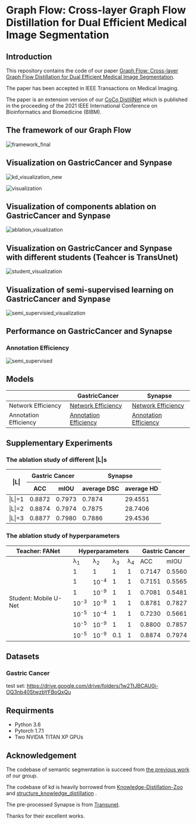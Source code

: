 # Graph Flow: Cross-layer Graph Flow Distillation for Dual Efficient Medical Image Segmentation


## Introduction
This repository contains the code  of our paper [Graph Flow: Cross-layer Graph Flow Distillation for Dual Efficient Medical Image Segmentation](https://arxiv.org/pdf/2203.08667.pdf).

The paper has been accepted in IEEE Transactions on Medical Imaging.

The paper is an extension version of our [CoCo DistillNet](https://ieeexplore.ieee.org/abstract/document/9669551) which is published in the proceeding of the 2021 IEEE International Conference on
Bioinformatics and Biomedicine (BIBM).

<!--We will collate our whole code as soon as possible.-->
## The framework of our Graph Flow
![framework_final](https://user-images.githubusercontent.com/84963829/209924019-1b8918ef-f687-4fe8-81b6-bfe5fe927868.png)

<!--(https://github.com/WrinkleXuan/Graph-FLow/blob/main/img/framework_final.png)-->

## Visualization on GastricCancer and Synpase
![kd_visualization_new](https://user-images.githubusercontent.com/84963829/184932933-2bcd6ed3-0b14-4560-9f59-fe73a77a49c0.png)

![visualization](https://user-images.githubusercontent.com/84963829/184933017-f05f802d-6200-4a75-bef4-83397cae993d.png)

## Visualization of components ablation on GastricCancer and Synpase
![ablation_visualization](https://user-images.githubusercontent.com/84963829/184933096-c3dc1224-ae42-4701-a6bc-709d31a20aa8.png)

## Visualization on GastricCancer and Synpase with different students (Teahcer is TransUnet)
![student_visualization](https://user-images.githubusercontent.com/84963829/184933185-901905eb-3036-4478-8d7e-8ca987be9c98.png)


## Visualization of semi-supervised learning on GastricCancer and Synpase
![semi_supervisied_visualization](https://user-images.githubusercontent.com/84963829/184933241-0d04bbab-4684-4f23-8e7d-5c3849eaff9e.png)

## Performance on GastricCancer and Synapse
<!--
### Network Efficiency 
<table class="tg">
<thead>
  <tr>
    <th class="tg-c3ow" colspan="2" rowspan="2">Networks</th>
    <th class="tg-c3ow" colspan="2">Gastric Cancer</th>
    <th class="tg-c3ow" colspan="2">Synapse</th>
    <th class="tg-0pky" rowspan="2">FLOPs(G)</th>
    <th class="tg-0pky" rowspan="2">Params(M)</th>
  </tr>
  <tr>
    <th class="tg-c3ow">ACC</th>
    <th class="tg-c3ow">mIOU</th>
    <th class="tg-c3ow">avergae DSC</th>
    <th class="tg-c3ow">avergage HD</th>
  </tr>
</thead>
<tbody>
  <tr>
    <td class="tg-c3ow" colspan="2">T: FANet</td>
    <td class="tg-c3ow">0.9030</td>
    <td class="tg-c3ow">0.8230</td>
    <td class="tg-c3ow">0.7953</td>
    <td class="tg-c3ow">25.409</td>
    <td class="tg-c3ow">171.556</td>
    <td class="tg-c3ow">38.250</td>
  </tr>
  <tr>
    <td class="tg-c3ow" rowspan="2"><br>Mobile U-Net </td>
    <td class="tg-0pky">w/o Grpah Flow</td>
    <td class="tg-c3ow">0.8555</td>
    <td class="tg-c3ow">0.7476</td>
    <td class="tg-c3ow">0.7382</td>
    <td class="tg-c3ow">34.327</td>
    <td class="tg-c3ow" rowspan="2"><br>1.492</td>
    <td class="tg-c3ow" rowspan="2"><br>4.640</td>
  </tr>
  <tr>
    <td class="tg-0pky">w/ Grpah Flow</td>
    <td class="tg-c3ow">0.8872</td>
    <td class="tg-c3ow">0.7973</td>
    <td class="tg-c3ow">0.78690</td>
    <td class="tg-c3ow">28.2401</td>
  </tr>
  <tr>
    <td class="tg-c3ow" rowspan="2"><br>ENet</td>
    <td class="tg-0pky">w/o Grpah Flow</td>
    <td class="tg-c3ow">0.8691</td>
    <td class="tg-c3ow">0.7684</td>
    <td class="tg-c3ow">0.7478</td>
    <td class="tg-c3ow">27.1688</td>
    <td class="tg-c3ow" rowspan="2"><br>0.516</td>
    <td class="tg-c3ow" rowspan="2"><br>0.349</td>
  </tr>
  <tr>
    <td class="tg-0pky">w/ Grpah Flow</td>
    <td class="tg-c3ow">0.8851</td>
    <td class="tg-c3ow">0.7936</td>
    <td class="tg-c3ow">0.7649</td>
    <td class="tg-c3ow">22.9843</td>
  </tr>
  <tr>
    <td class="tg-c3ow" rowspan="2"><br>ERFNet</td>
    <td class="tg-c3ow">w/o Grpah Flow</td>
    <td class="tg-c3ow">0.8695</td>
    <td class="tg-c3ow">0.7691</td>
    <td class="tg-c3ow">0.7501</td>
    <td class="tg-c3ow">31.5383</td>
    <td class="tg-c3ow" rowspan="2"><br>3.681<br></td>
    <td class="tg-c3ow" rowspan="2"><br>2.063</td>
  </tr>
  <tr>
    <td class="tg-0pky">w/ Grpah Flow</td>
    <td class="tg-c3ow">0.8889</td>
    <td class="tg-c3ow">0.8000</td>
    <td class="tg-c3ow">0.7674</td>
    <td class="tg-c3ow">27.7631</td>
  </tr>
</tbody>
</table>
-->
<!--
<table class="tg">
<thead>
  <tr>
    <th class="tg-0lax" colspan="2" rowspan="2">Knowledge <br><br>Distillation <br> </th>
    <th class="tg-baqh" colspan="2">Gastric Cancer</th>
    <th class="tg-baqh" colspan="10">Synapse</th>
  </tr>
  <tr>
    <th class="tg-0lax">ACC</th>
    <th class="tg-0lax">mIOU</th>
    <th class="tg-0lax">average DSC</th>
    <th class="tg-0lax">average HD</th>
    <th class="tg-0lax">aorta</th>
    <th class="tg-0lax">gallbladder</th>
    <th class="tg-0lax">left kidney</th>
    <th class="tg-0lax">right kidney</th>
    <th class="tg-0lax">liver</th>
    <th class="tg-0lax">pancreas</th>
    <th class="tg-0lax">spleen</th>
    <th class="tg-0lax">stomach</th>
  </tr>
</thead>
<tbody>
  <tr>
    <td class="tg-baqh">T:FANet</td>
    <td class="tg-0lax" rowspan="2"><br>Years</td>
    <td class="tg-0lax"></td>
    <td class="tg-0lax"></td>
    <td class="tg-0lax">0.7950&lt;sup&gt;0.003</td>
    <td class="tg-0lax">24.5175</td>
    <td class="tg-0lax"></td>
    <td class="tg-0lax"></td>
    <td class="tg-0lax"></td>
    <td class="tg-0lax"></td>
    <td class="tg-0lax"></td>
    <td class="tg-0lax"></td>
    <td class="tg-0lax"></td>
    <td class="tg-0lax"></td>
  </tr>
  <tr>
    <td class="tg-0lax">S:Mobile U-Net</td>
    <td class="tg-0lax"></td>
    <td class="tg-0lax"></td>
    <td class="tg-0lax">0.7331&lt;sup&gt;0.003</td>
    <td class="tg-0lax">40.7060</td>
    <td class="tg-0lax"></td>
    <td class="tg-0lax"></td>
    <td class="tg-0lax"></td>
    <td class="tg-0lax"></td>
    <td class="tg-0lax"></td>
    <td class="tg-0lax"></td>
    <td class="tg-0lax"></td>
    <td class="tg-0lax"></td>
  </tr>
  <tr>
    <td class="tg-0lax">KD</td>
    <td class="tg-0lax">2015</td>
    <td class="tg-0lax"></td>
    <td class="tg-0lax"></td>
    <td class="tg-0lax">0.7719</td>
    <td class="tg-0lax">34.8758</td>
    <td class="tg-0lax"></td>
    <td class="tg-0lax"></td>
    <td class="tg-0lax"></td>
    <td class="tg-0lax"></td>
    <td class="tg-0lax"></td>
    <td class="tg-0lax"></td>
    <td class="tg-0lax"></td>
    <td class="tg-0lax"></td>
  </tr>
  <tr>
    <td class="tg-0lax">AT</td>
    <td class="tg-0lax">2016</td>
    <td class="tg-0lax"></td>
    <td class="tg-0lax"></td>
    <td class="tg-0lax">0.7449</td>
    <td class="tg-0lax">37.9143</td>
    <td class="tg-0lax"></td>
    <td class="tg-0lax"></td>
    <td class="tg-0lax"></td>
    <td class="tg-0lax"></td>
    <td class="tg-0lax"></td>
    <td class="tg-0lax"></td>
    <td class="tg-0lax"></td>
    <td class="tg-0lax"></td>
  </tr>
  <tr>
    <td class="tg-0lax">FSP</td>
    <td class="tg-0lax">2017</td>
    <td class="tg-0lax"></td>
    <td class="tg-0lax"></td>
    <td class="tg-0lax">0.7619</td>
    <td class="tg-0lax">33.2281</td>
    <td class="tg-0lax"></td>
    <td class="tg-0lax"></td>
    <td class="tg-0lax"></td>
    <td class="tg-0lax"></td>
    <td class="tg-0lax"></td>
    <td class="tg-0lax"></td>
    <td class="tg-0lax"></td>
    <td class="tg-0lax"></td>
  </tr>
  <tr>
    <td class="tg-0lax">FT</td>
    <td class="tg-0lax">2018</td>
    <td class="tg-0lax"></td>
    <td class="tg-0lax"></td>
    <td class="tg-0lax">0.7790</td>
    <td class="tg-0lax">31.7290</td>
    <td class="tg-0lax"></td>
    <td class="tg-0lax"></td>
    <td class="tg-0lax"></td>
    <td class="tg-0lax"></td>
    <td class="tg-0lax"></td>
    <td class="tg-0lax"></td>
    <td class="tg-0lax"></td>
    <td class="tg-0lax"></td>
  </tr>
  <tr>
    <td class="tg-0lax">VID</td>
    <td class="tg-0lax">2019</td>
    <td class="tg-0lax"></td>
    <td class="tg-0lax"></td>
    <td class="tg-0lax">0.7803</td>
    <td class="tg-0lax">33.8104</td>
    <td class="tg-0lax"></td>
    <td class="tg-0lax"></td>
    <td class="tg-0lax"></td>
    <td class="tg-0lax"></td>
    <td class="tg-0lax"></td>
    <td class="tg-0lax"></td>
    <td class="tg-0lax"></td>
    <td class="tg-0lax"></td>
  </tr>
  <tr>
    <td class="tg-0lax">SKD</td>
    <td class="tg-0lax">2020</td>
    <td class="tg-0lax"></td>
    <td class="tg-0lax"></td>
    <td class="tg-0lax">0.7694</td>
    <td class="tg-0lax">37.0198</td>
    <td class="tg-0lax"></td>
    <td class="tg-0lax"></td>
    <td class="tg-0lax"></td>
    <td class="tg-0lax"></td>
    <td class="tg-0lax"></td>
    <td class="tg-0lax"></td>
    <td class="tg-0lax"></td>
    <td class="tg-0lax"></td>
  </tr>
  <tr>
    <td class="tg-0lax">IFVD</td>
    <td class="tg-0lax">2020</td>
    <td class="tg-0lax"></td>
    <td class="tg-0lax"></td>
    <td class="tg-0lax"></td>
    <td class="tg-0lax"></td>
    <td class="tg-0lax"></td>
    <td class="tg-0lax"></td>
    <td class="tg-0lax"></td>
    <td class="tg-0lax"></td>
    <td class="tg-0lax"></td>
    <td class="tg-0lax"></td>
    <td class="tg-0lax"></td>
    <td class="tg-0lax"></td>
  </tr>
  <tr>
    <td class="tg-0lax">EMKD</td>
    <td class="tg-0lax">2021</td>
    <td class="tg-0lax"></td>
    <td class="tg-0lax"></td>
    <td class="tg-0lax"></td>
    <td class="tg-0lax"></td>
    <td class="tg-0lax"></td>
    <td class="tg-0lax"></td>
    <td class="tg-0lax"></td>
    <td class="tg-0lax"></td>
    <td class="tg-0lax"></td>
    <td class="tg-0lax"></td>
    <td class="tg-0lax"></td>
    <td class="tg-0lax"></td>
  </tr>
  <tr>
    <td class="tg-0lax">CoCoD</td>
    <td class="tg-0lax">2021</td>
    <td class="tg-0lax"></td>
    <td class="tg-0lax"></td>
    <td class="tg-0lax"></td>
    <td class="tg-0lax"></td>
    <td class="tg-0lax"></td>
    <td class="tg-0lax"></td>
    <td class="tg-0lax"></td>
    <td class="tg-0lax"></td>
    <td class="tg-0lax"></td>
    <td class="tg-0lax"></td>
    <td class="tg-0lax"></td>
    <td class="tg-0lax"></td>
  </tr>
  <tr>
    <td class="tg-0lax">Graph Flow</td>
    <td class="tg-0lax"></td>
    <td class="tg-0lax"></td>
    <td class="tg-0lax"></td>
    <td class="tg-0lax"></td>
    <td class="tg-0lax"></td>
    <td class="tg-0lax"></td>
    <td class="tg-0lax"></td>
    <td class="tg-0lax"></td>
    <td class="tg-0lax"></td>
    <td class="tg-0lax"></td>
    <td class="tg-0lax"></td>
    <td class="tg-0lax"></td>
    <td class="tg-0lax"></td>
  </tr>
</tbody>
</table>
-->
### Annotation Efficiency 

![semi_supervised](https://user-images.githubusercontent.com/84963829/184933301-66893c72-cbef-4b6b-8678-6a85738d7348.png)


## Models
<table class="tg">
<thead>
  <tr>
    <th class="tg-0pky"></th>
    <th class="tg-7btt">GastricCancer</th>
    <th class="tg-7btt">Synapse</th>
  </tr>
</thead>
<tbody>
  <tr>
    <td class="tg-7btt">Network Efficiency</td>
    <td class="tg-0pky"><a href="https://drive.google.com/drive/folders/1yOnINbK4BcVlO9n0KoaP39CJ2twCgwqq">Network Efficiency</a></td>
    <td class="tg-0pky"><a href="https://drive.google.com/drive/folders/1vthjYu1bVZwUa_6W0C5F0pjjKQvbyTEZ">Network Efficiency</a></td>
  </tr>
  <tr>
    <td class="tg-7btt">Annotation Efficiency</td>
    <td class="tg-0pky"><a href="https://drive.google.com/drive/folders/1mZUxvYrplhZapgq27XDQM6Fcg8-VYIP8">Annotation Efficiency</a></td>
    <td class="tg-0pky"><a href="https://drive.google.com/drive/folders/1yTVGOfp_j31QnKamtdk1E2jU8JXXvKwm">Annotation Efficiency</a></td>
  </tr>
</tbody>
</table>

## Supplementary Experiments

### The ablation study of different |L|s
<table class="tg">
<thead>
  <tr>
    <th class="tg-baqh" colspan="2" rowspan="2">&nbsp;&nbsp;&nbsp;<br>|L|<br><br> </th>
    <th class="tg-0lax" colspan="2">Gastric Cancer </th>
    <th class="tg-baqh" colspan="2">Synapse</th>
  </tr>
  <tr>
    <th class="tg-0lax">ACC</th>
    <th class="tg-0lax">mIOU</th>
    <th class="tg-0lax">average DSC</th>
    <th class="tg-0lax">average HD</th>
  </tr>
</thead>
<tbody>
  <tr>
    <td class="tg-baqh" colspan="2">|L|=1</td>
    <td class="tg-0lax">0.8872</td>
    <td class="tg-0lax">0.7973</td>
    <td class="tg-baqh">0.7874</td>
    <td class="tg-baqh">29.4551</td>
  </tr>
  <tr>
    <td class="tg-baqh" colspan="2">|L|=2</td>
    <td class="tg-0lax">0.8874</td>
    <td class="tg-0lax">0.7974</td>
    <td class="tg-baqh">0.7875</td>
    <td class="tg-amwm">28.7406</td>
  </tr>
  <tr>
    <td class="tg-baqh" colspan="2">|L|=3</td>
    <td class="tg-1wig">0.8877</td>
    <td class="tg-1wig">0.7980</td>
    <td class="tg-amwm">0.7886</td>
    <td class="tg-baqh">29.4536</td>
  </tr>
</tbody>
</table>

### The ablation study of hyperparameters

<table class="tg">
<thead>
  <tr>
    <th class="tg-baqh">Teacher: FANet</th>
    <th class="tg-baqh" colspan="4">Hyperparameters</th>
    <th class="tg-baqh" colspan="2">Gastric Cancer</th>
  </tr>
</thead>
<tbody>
  <tr>
    <td class="tg-baqh" rowspan="8"><br><br><br><br>Student: Mobile U-Net<br><br><br><br></td>
    <td class="tg-baqh">&lambda;<sub>1</td>
    <td class="tg-baqh">&lambda;<sub>2</td>
    <td class="tg-baqh">&lambda;<sub>3</td>
    <td class="tg-baqh">&lambda;<sub>4</td>
    <td class="tg-baqh">ACC</td>
    <td class="tg-baqh">mIOU</td>
  </tr>
  <tr>
    <td class="tg-baqh">1</td>
    <td class="tg-baqh">1</td>
    <td class="tg-baqh">1</td>
    <td class="tg-baqh">1</td>
    <td class="tg-baqh">0.7147</td>
    <td class="tg-baqh">0.5560</td>
  </tr>
  <tr>
    <td class="tg-baqh">1</td>
    <td class="tg-baqh">10<sup>-4</td>
    <td class="tg-baqh">1</td>
    <td class="tg-baqh">1</td>
    <td class="tg-baqh">0.7151</td>
    <td class="tg-baqh">0.5565</td>
  </tr>
  <tr>
    <td class="tg-baqh">1</td>
    <td class="tg-baqh">10<sup>-9</td>
    <td class="tg-baqh">1</td>
    <td class="tg-baqh">1</td>
    <td class="tg-baqh">0.7081</td>
    <td class="tg-baqh">0.5481</td>
  </tr>
  <tr>
    <td class="tg-baqh">10<sup>-3</td>
    <td class="tg-baqh">10<sup>-9</td>
    <td class="tg-baqh">1</td>
    <td class="tg-baqh">1</td>
    <td class="tg-baqh">0.8781</td>
    <td class="tg-baqh">0.7827</td>
  </tr>
  <tr>
    <td class="tg-baqh">10<sup>-5</td>
    <td class="tg-baqh">10<sup>-4</td>
    <td class="tg-baqh">1</td>
    <td class="tg-baqh">1</td>
    <td class="tg-baqh">0.7230</td>
    <td class="tg-baqh">0.5661</td>
  </tr>
  <tr>
    <td class="tg-baqh">10<sup>-5</td>
    <td class="tg-baqh">10<sup>-9</td>
    <td class="tg-baqh">1</td>
    <td class="tg-baqh">1</td>
    <td class="tg-baqh">0.8800</td>
    <td class="tg-baqh">0.7857</td>
  </tr>
  <tr>
    <td class="tg-baqh">10<sup>-5</td>
    <td class="tg-baqh">10<sup>-9</td>
    <td class="tg-baqh">0.1</td>
    <td class="tg-baqh">1</td>
    <td class="tg-amwm">0.8874</td>
    <td class="tg-amwm">0.7974</td>
  </tr>
</tbody>
</table>

## Datasets

### Gastric Cancer 

test set: https://drive.google.com/drive/folders/1w2TtJBCAU0i-OQ3nb40StwzbYFBoQxQu

## Requirments

* Python 3.6
* Pytorch 1.7.1
* Two NVIDIA TITAN XP GPUs


## Acknowledgement
The codebase of semantic segmentation is succeed from [the previous work](https://ieeexplore.ieee.org/abstract/document/9210783) of our group.

The codebase of kd is heavily borrowed from [Knowledge-Distillation-Zoo](https://github.com/AberHu/Knowledge-Distillation-Zoo) and [structure_knowledge_distillation](https://github.com/irfanICMLL/structure_knowledge_distillation) .

The pre-processed Synapse is from [Transunet](https://github.com/Beckschen/TransUNet).

Thanks for their excellent works.
